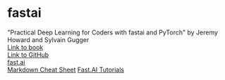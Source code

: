 # fastai
"Practical Deep Learning for Coders with fastai and PyTorch" by Jeremy Howard and Sylvain Gugger <br />
<a href="https://www.amazon.com/Deep-Learning-Coders-fastai-PyTorch/dp/1492045527" target="_blank">Link to book</a> <br />
<a href="https://github.com/fastai" target="_blank">Link to GitHub</a> <br />
<a href="https://www.fast.ai/" target="_blank">fast.ai</a> <br />
<a href="https://www.markdownguide.org/cheat-sheet/" target="_blank">Markdown Cheat Sheet</a>
<a href="https://docs.fast.ai/tutorial.vision.html">Fast.AI Tutorials</a>
